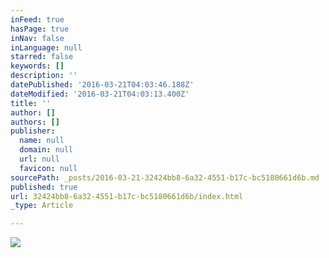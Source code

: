 ```yaml
---
inFeed: true
hasPage: true
inNav: false
inLanguage: null
starred: false
keywords: []
description: ''
datePublished: '2016-03-21T04:03:46.188Z'
dateModified: '2016-03-21T04:03:13.400Z'
title: ''
author: []
authors: []
publisher:
  name: null
  domain: null
  url: null
  favicon: null
sourcePath: _posts/2016-03-21-32424bb8-6a32-4551-b17c-bc5180661d6b.md
published: true
url: 32424bb8-6a32-4551-b17c-bc5180661d6b/index.html
_type: Article

---
```

![](https://the-grid-user-content.s3-us-west-2.amazonaws.com/1358cfac-6d91-419e-8988-69e3d374bbe5.jpg)